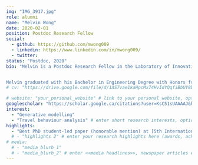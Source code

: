 ```yaml
---
img: "IMG_3917.jpg"
role: alumni
name: "Melvin Wong"
date: 2020-02-01
position: Postdoc Research Fellow
social:
  - github: https://github.com/mwong009
  - linkedin: https://www.linkedin.com/in/mwong009/
  - twitter:
status: "Postdoc, 2020"
bio: "Melvin is a Postdoc Research Fellow in the Laboratory of Innovations in Transportation at Ryerson University supervised by [Dr. Bilal Farooq](../farooq-b). Melvin's research explores how generative modelling and machine learning can impact travel behaviour analysis and how it changes the way we look at choice modelling. In particular, measuring heterogeneity in 'Big Data' and using deep learning methods for optimization of complex choice models.


Melvin graduated with his Bachelor in Engineering Degree with Honors from [Nanyang Technological University (NTU)](https://www.ntu.edu.sg) in 2015 and defended his Ph.D. Dissertation in August 2019." # enter your short bio here (markdown format compatible)
# cv: "https://drive.google.com/file/d/1AS7vae1kaHpcMx74HvIdYQqfiBbUY8bQ/view?usp=sharing" # link to your CV online, optional

# website: "your_personal_website" # link to your personal website, optional
googlescholar: "https://scholar.google.ca/citations?user=KsC51sUAAAAJ&hl=en" # link to your google scholar profile, optional
interest:
  - "Generative modelling"
  - "Travel behaviour analysis" # enter short research interests, optional
highlights:
  - "Best PhD student-led paper (honorable mention) at [5th International Choice Modelling Conference 2017](http://www.icmconference.org.uk/index.php/icmc/ICMC2017)"
  # - "highlights 2" # enter your research highlights here (awards, achievements, etc.), optional
# media:
  # - "media_blurb_1"
  # - "media_blurb_2" # enter <<media headlines>>, newspaper articles etc...
---
```


